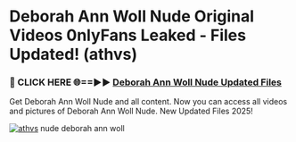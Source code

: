 # Deborah Ann Woll Nude Original Videos 0nlyFans Leaked - Files Updated! (athvs)

<h3>🔴 CLICK HERE 🌐==►► <a href="https://tinyurl.com/yc6ubb5a" rel="nofollow">Deborah Ann Woll Nude Updated Files</a></h3>

Get Deborah Ann Woll Nude and all content. Now you can access all videos and pictures of Deborah Ann Woll Nude. New Updated Files 2025!

[![athvs](https://i.imgur.com/7eu0CRL.gif)](https://tinyurl.com/yc6ubb5a)
nude deborah ann woll